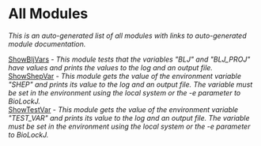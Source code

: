 # All Modules
*This is an auto-generated list of all modules with links to auto-generated module documentation.*

[ShowBljVars](com.github.fodorlab.envVar/ShowBljVars.md) - *This module tests that the variables "BLJ" and "BLJ_PROJ" have values and prints the values to the log and an output file.*                   
[ShowShepVar](com.github.fodorlab.envVar/ShowShepVar.md) - *This module gets the value of the environment variable "SHEP" and prints its value to the log and an output file.
The variable must be set in the environment using the local system or the -e parameter to BioLockJ.*                   
[ShowTestVar](com.github.fodorlab.envVar/ShowTestVar.md) - *This module gets the value of the environment variable "TEST_VAR" and prints its value to the log and an output file.
The variable must be set in the environment using the local system or the -e parameter to BioLockJ.*                   
